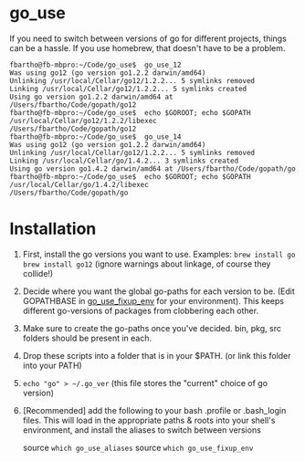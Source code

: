 go_use
======

If you need to switch between versions of go for different projects, things can be a hassle. If you use homebrew, that doesn't have to be a problem.

	fbartho@fb-mbpro:~/Code/go_use$  go_use_12
	Was using go12 (go version go1.2.2 darwin/amd64)
	Unlinking /usr/local/Cellar/go12/1.2.2... 5 symlinks removed
	Linking /usr/local/Cellar/go12/1.2.2... 5 symlinks created
	Using go version go1.2.2 darwin/amd64 at /Users/fbartho/Code/gopath/go12
	fbartho@fb-mbpro:~/Code/go_use$  echo $GOROOT; echo $GOPATH
	/usr/local/Cellar/go12/1.2.2/libexec
	/Users/fbartho/Code/gopath/go12
	fbartho@fb-mbpro:~/Code/go_use$  go_use_14
	Was using go12 (go version go1.2.2 darwin/amd64)
	Unlinking /usr/local/Cellar/go12/1.2.2... 5 symlinks removed
	Linking /usr/local/Cellar/go/1.4.2... 3 symlinks created
	Using go version go1.4.2 darwin/amd64 at /Users/fbartho/Code/gopath/go
	fbartho@fb-mbpro:~/Code/go_use$  echo $GOROOT; echo $GOPATH
	/usr/local/Cellar/go/1.4.2/libexec
	/Users/fbartho/Code/gopath/go

# Installation

1. First, install the go versions you want to use. Examples: `brew install go` `brew install go12` (ignore warnings about linkage, of course they collide!)
2. Decide where you want the global go-paths for each version to be. (Edit GOPATHBASE in [go_use_fixup_env](../bin/go_use_fixup_env) for your environment). This keeps different go-versions of packages from clobbering each other.
3. Make sure to create the go-paths once you've decided. bin, pkg, src folders should be present in each.
4. Drop these scripts into a folder that is in your $PATH. (or link this folder into your PATH)
5. `echo "go" > ~/.go_ver` (this file stores the "current" choice of go version)
6. [Recommended] add the following to your bash .profile or .bash_login files. This will load in the appropriate paths & roots into your shell's environment, and install the aliases to switch between versions
	
	source `which go_use_aliases`
	source `which go_use_fixup_env`

